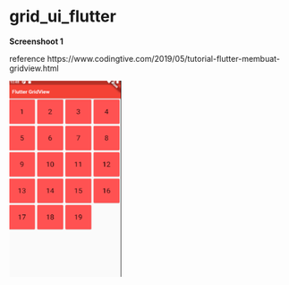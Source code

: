 # grid_ui_flutter

<p><b>Screenshoot 1</b></p>
<p>reference
https://www.codingtive.com/2019/05/tutorial-flutter-membuat-gridview.html</p>

<img align="left" src="lib/images/3.png" width="200" height="350">
<br>


